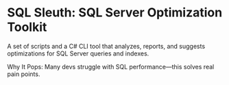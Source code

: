 # SQL Sleuth: SQL Server Optimization Toolkit


A set of scripts and a C# CLI tool that analyzes, reports, and suggests optimizations for SQL Server queries and indexes.


Why It Pops: Many devs struggle with SQL performance—this solves real pain points.

